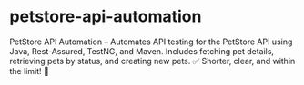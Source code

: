 # petstore-api-automation
PetStore API Automation – Automates API testing for the PetStore API using Java, Rest-Assured, TestNG, and Maven. Includes fetching pet details, retrieving pets by status, and creating new pets.  ✅ Shorter, clear, and within the limit! 🚀
